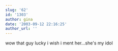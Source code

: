 ```yaml
---
slug: '62'
id: '1303'
author: gina
date: '2003-09-12 22:16:25'
author_url: ''
---
```

wow that guy lucky
i wish i ment her...she's my idol

